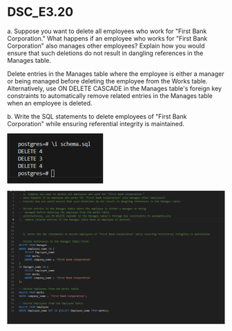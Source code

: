 # DSC_E3.20


a. Suppose you want to delete all employees who work for "First Bank Corporation."
What happens if an employee who works for "First Bank Corporation" also manages other employees? 
Explain how you would ensure that such deletions do not result in dangling references in the Manages table.

Delete entries in the Manages table where the employee is either a manager or being managed before deleting the employee from the Works table.
Alternatively, use ON DELETE CASCADE in the Manages table's foreign key constraints to automatically remove related entries in the Manages table when an employee is deleted.


b. Write the SQL statements to delete employees of "First Bank Corporation" while ensuring referential integrity is maintained.


![alt text](image.png)


![alt text](image-1.png)